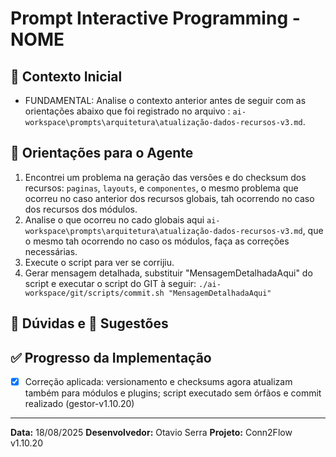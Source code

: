 # Prompt Interactive Programming - NOME

## 🎯 Contexto Inicial
- FUNDAMENTAL: Analise o contexto anterior antes de seguir com as orientações abaixo que foi registrado no arquivo : `ai-workspace\prompts\arquitetura\atualização-dados-recursos-v3.md`.

## 📝 Orientações para o Agente
1. Encontrei um problema na geração das versões e do checksum dos recursos: `paginas`, `layouts`, e `componentes`, o mesmo problema que ocorreu no caso anterior dos recursos globais, tah ocorrendo no caso dos recursos dos módulos.
2. Analise o que ocorreu no cado globais aqui `ai-workspace\prompts\arquitetura\atualização-dados-recursos-v3.md`, que o mesmo tah ocorrendo no caso os módulos, faça as correções necessárias.
4. Execute o script para ver se corrijiu.
3. Gerar mensagem detalhada, substituir "MensagemDetalhadaAqui" do script e executar o script do GIT à seguir: `./ai-workspace/git/scripts/commit.sh "MensagemDetalhadaAqui"`

## 🤔 Dúvidas e 📝 Sugestões

## ✅ Progresso da Implementação
- [x] Correção aplicada: versionamento e checksums agora atualizam também para módulos e plugins; script executado sem órfãos e commit realizado (gestor-v1.10.20)

---
**Data:** 18/08/2025
**Desenvolvedor:** Otavio Serra
**Projeto:** Conn2Flow v1.10.20